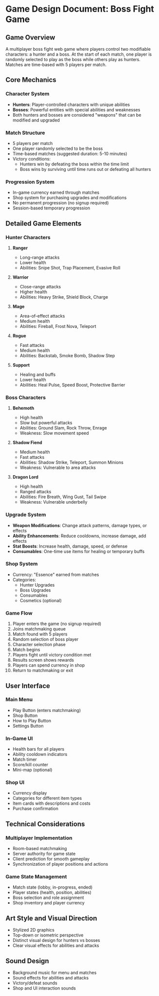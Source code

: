 # Game Design Document: Boss Fight Game

## Game Overview
A multiplayer boss fight web game where players control two modifiable characters: a hunter and a boss. At the start of each match, one player is randomly selected to play as the boss while others play as hunters. Matches are time-based with 5 players per match.

## Core Mechanics

### Character System
- **Hunters**: Player-controlled characters with unique abilities
- **Bosses**: Powerful entities with special abilities and weaknesses
- Both hunters and bosses are considered "weapons" that can be modified and upgraded

### Match Structure
- 5 players per match
- One player randomly selected to be the boss
- Time-based matches (suggested duration: 5-10 minutes)
- Victory conditions:
  - Hunters win by defeating the boss within the time limit
  - Boss wins by surviving until time runs out or defeating all hunters

### Progression System
- In-game currency earned through matches
- Shop system for purchasing upgrades and modifications
- No permanent progression (no signup required)
- Session-based temporary progression

## Detailed Game Elements

### Hunter Characters
1. **Ranger**
   - Long-range attacks
   - Lower health
   - Abilities: Snipe Shot, Trap Placement, Evasive Roll

2. **Warrior**
   - Close-range attacks
   - Higher health
   - Abilities: Heavy Strike, Shield Block, Charge

3. **Mage**
   - Area-of-effect attacks
   - Medium health
   - Abilities: Fireball, Frost Nova, Teleport

4. **Rogue**
   - Fast attacks
   - Medium health
   - Abilities: Backstab, Smoke Bomb, Shadow Step

5. **Support**
   - Healing and buffs
   - Lower health
   - Abilities: Heal Pulse, Speed Boost, Protective Barrier

### Boss Characters
1. **Behemoth**
   - High health
   - Slow but powerful attacks
   - Abilities: Ground Slam, Rock Throw, Enrage
   - Weakness: Slow movement speed

2. **Shadow Fiend**
   - Medium health
   - Fast attacks
   - Abilities: Shadow Strike, Teleport, Summon Minions
   - Weakness: Vulnerable to area attacks

3. **Dragon Lord**
   - High health
   - Ranged attacks
   - Abilities: Fire Breath, Wing Gust, Tail Swipe
   - Weakness: Vulnerable underbelly

### Upgrade System
- **Weapon Modifications**: Change attack patterns, damage types, or effects
- **Ability Enhancements**: Reduce cooldowns, increase damage, add effects
- **Stat Boosts**: Increase health, damage, speed, or defense
- **Consumables**: One-time use items for healing or temporary buffs

### Shop System
- Currency: "Essence" earned from matches
- Categories:
  - Hunter Upgrades
  - Boss Upgrades
  - Consumables
  - Cosmetics (optional)

### Game Flow
1. Player enters the game (no signup required)
2. Joins matchmaking queue
3. Match found with 5 players
4. Random selection of boss player
5. Character selection phase
6. Match begins
7. Players fight until victory condition met
8. Results screen shows rewards
9. Players can spend currency in shop
10. Return to matchmaking or exit

## User Interface

### Main Menu
- Play Button (enters matchmaking)
- Shop Button
- How to Play Button
- Settings Button

### In-Game UI
- Health bars for all players
- Ability cooldown indicators
- Match timer
- Score/kill counter
- Mini-map (optional)

### Shop UI
- Currency display
- Categories for different item types
- Item cards with descriptions and costs
- Purchase confirmation

## Technical Considerations

### Multiplayer Implementation
- Room-based matchmaking
- Server authority for game state
- Client prediction for smooth gameplay
- Synchronization of player positions and actions

### Game State Management
- Match state (lobby, in-progress, ended)
- Player states (health, position, abilities)
- Boss selection and role assignment
- Shop inventory and player currency

## Art Style and Visual Direction
- Stylized 2D graphics
- Top-down or isometric perspective
- Distinct visual design for hunters vs bosses
- Clear visual effects for abilities and attacks

## Sound Design
- Background music for menu and matches
- Sound effects for abilities and attacks
- Victory/defeat sounds
- Shop and UI interaction sounds
